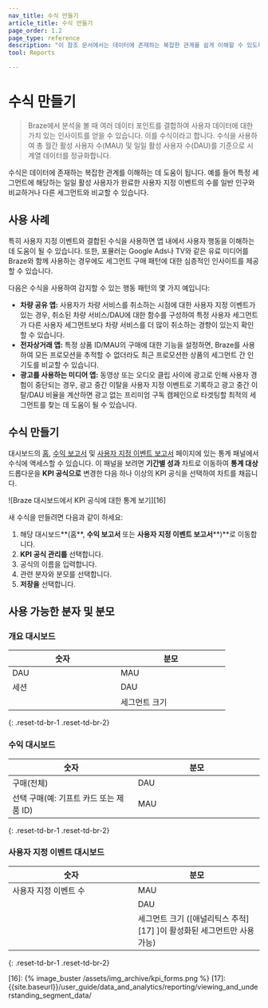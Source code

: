 ```yaml
---
nav_title: 수식 만들기
article_title: 수식 만들기
page_order: 1.2
page_type: reference
description: "이 참조 문서에서는 데이터에 존재하는 복잡한 관계를 쉽게 이해할 수 있도록 도와주는 수식을 만들고 관리하는 방법에 대해 설명합니다."
tool: Reports

---
```

# 수식 만들기

> Braze에서 분석을 볼 때 여러 데이터 포인트를 결합하여 사용자 데이터에 대한 가치 있는 인사이트를 얻을 수 있습니다. 이를 수식이라고 합니다. 수식을 사용하여 총 월간 활성 사용자 수(MAU) 및 일일 활성 사용자 수(DAU)를 기준으로 시계열 데이터를 정규화합니다. 

수식은 데이터에 존재하는 복잡한 관계를 이해하는 데 도움이 됩니다. 예를 들어 특정 세그먼트에 해당하는 일일 활성 사용자가 완료한 사용자 지정 이벤트의 수를 일반 인구와 비교하거나 다른 세그먼트와 비교할 수 있습니다.

## 사용 사례

특히 사용자 지정 이벤트와 결합된 수식을 사용하면 앱 내에서 사용자 행동을 이해하는 데 도움이 될 수 있습니다. 또한, 포뮬러는 Google Ads나 TV와 같은 유료 미디어를 Braze와 함께 사용하는 경우에도 세그먼트 구매 패턴에 대한 심층적인 인사이트를 제공할 수 있습니다. 

다음은 수식을 사용하여 감지할 수 있는 행동 패턴의 몇 가지 예입니다:

- **차량 공유 앱:** 사용자가 차량 서비스를 취소하는 시점에 대한 사용자 지정 이벤트가 있는 경우, 취소된 차량 서비스/DAU에 대한 함수를 구성하여 특정 사용자 세그먼트가 다른 사용자 세그먼트보다 차량 서비스를 더 많이 취소하는 경향이 있는지 확인할 수 있습니다.
- **전자상거래 앱:** 특정 상품 ID/MAU의 구매에 대한 기능을 설정하면, Braze를 사용하여 모든 프로모션을 추적할 수 없더라도 최근 프로모션한 상품의 세그먼트 간 인기도를 비교할 수 있습니다.
- **광고를 사용하는 미디어 앱:** 동영상 또는 오디오 클립 사이에 광고로 인해 사용자 경험이 중단되는 경우, 광고 중간 이탈을 사용자 지정 이벤트로 기록하고 광고 중간 이탈/DAU 비율을 계산하면 광고 없는 프리미엄 구독 캠페인으로 타겟팅할 최적의 세그먼트를 찾는 데 도움이 될 수 있습니다.

## 수식 만들기

대시보드의 [홈][9], [수익 보고서][10] 및 [사용자 지정 이벤트 보고서][11] 페이지에 있는 통계 패널에서 수식에 액세스할 수 있습니다. 이 패널을 보려면 **기간별 성과** 차트로 이동하여 **통계 대상** 드롭다운을 **KPI 공식으로** 변경한 다음 하나 이상의 KPI 공식을 선택하여 차트를 채웁니다.

![Braze 대시보드에서 KPI 공식에 대한 통계 보기][16]

새 수식을 만들려면 다음과 같이 하세요:

1. 해당 대시보드**(홈**, **수익 보고서** 또는 **사용자 지정 이벤트 보고서****)**로 이동합니다.
2. **KPI 공식 관리를** 선택합니다.
3. 공식의 이름을 입력합니다.
4. 관련 분자와 분모를 선택합니다.
5. **저장을** 선택합니다.

## 사용 가능한 분자 및 분모

<style>
  div.small_table + table {
    max-width: 50%;
  }
  div.large_table + table {
    max-width: 75%;
  }
table th:nth-child(1),
table th:nth-child(2),
table th:nth-child(3),
table td:nth-child(1),
table td:nth-child(2),
table td:nth-child(3) {
    width:25%;
}
table td {
    word-break: break-word;
}
</style>

<div class="small_table"></div>

### 개요 대시보드

| 숫자 | 분모 |
| --- | --- |
| DAU | MAU |
| 세션 | DAU |
| | 세그먼트 크기 |
{: .reset-td-br-1 .reset-td-br-2}

### 수익 대시보드

| 숫자 | 분모 |
| --- | --- |
| 구매(전체) | DAU |
| 선택 구매(예: 기프트 카드 또는 제품 ID) | MAU |
{: .reset-td-br-1 .reset-td-br-2}

### 사용자 지정 이벤트 대시보드

| 숫자 | 분모 |
| --- | --- |
| 사용자 지정 이벤트 수 | MAU |
|  | DAU |
|  | 세그먼트 크기 (\[애널리틱스 추적][17] ]이 활성화된 세그먼트만 사용 가능) |
{: .reset-td-br-1 .reset-td-br-2}

[9]: {{site.baseurl}}/user_guide/data_and_analytics/analytics/understanding_your_app_usage_data/
[10]: {{site.baseurl}}/user_guide/data_and_analytics/export_braze_data/exporting_revenue_data/
[11]: {{site.baseurl}}/user_guide/data_and_analytics/custom_data/custom_events/
[16]: {% image_buster /assets/img_archive/kpi_forms.png %}
[17]: {{site.baseurl}}/user_guide/data_and_analytics/reporting/viewing_and_understanding_segment_data/